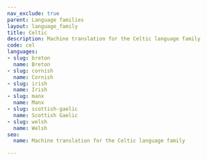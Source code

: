 ```yaml
---
nav_exclude: true
parent: Language families
layout: language_family
title: Celtic
description: Machine translation for the Celtic language family
code: cel
languages:
- slug: breton
  name: Breton
- slug: cornish
  name: Cornish
- slug: irish
  name: Irish
- slug: manx
  name: Manx
- slug: scottish-gaelic
  name: Scottish Gaelic
- slug: welsh
  name: Welsh
seo:
  name: Machine translation for the Celtic language family

---
```


